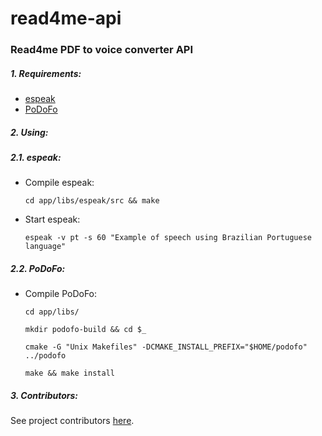 # read4me-api

### Read4me PDF to voice converter API

##### 1. Requirements:

* [espeak](https://github.com/rhdunn/espeak)
* [PoDoFo](https://github.com/mekentosj/podofo)
    
##### 2. Using:

##### 2.1. espeak:

* Compile espeak:
    
    `cd app/libs/espeak/src && make`
        
* Start espeak:
        
    `espeak -v pt -s 60 "Example of speech using Brazilian Portuguese language"`

##### 2.2. PoDoFo:

* Compile PoDoFo:
    
    `cd app/libs/` 
    
    `mkdir podofo-build && cd $_`
    
    `cmake -G "Unix Makefiles" -DCMAKE_INSTALL_PREFIX="$HOME/podofo" ../podofo`
    
    `make && make install`
    
##### 3. Contributors:

See project contributors [here](https://github.com/read4me/read4me-api/graphs/contributors).
